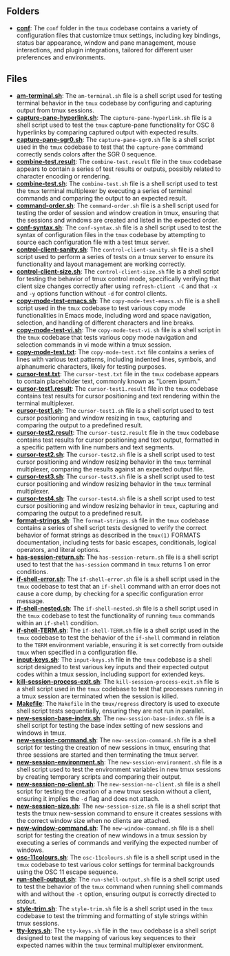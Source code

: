 ## Folders
- **[conf](regress/conf.driver.md)**: The `conf` folder in the `tmux` codebase contains a variety of configuration files that customize tmux settings, including key bindings, status bar appearance, window and pane management, mouse interactions, and plugin integrations, tailored for different user preferences and environments.

## Files
- **[am-terminal.sh](regress/am-terminal.sh.driver.md)**: The `am-terminal.sh` file is a shell script used for testing terminal behavior in the `tmux` codebase by configuring and capturing output from tmux sessions.
- **[capture-pane-hyperlink.sh](regress/capture-pane-hyperlink.sh.driver.md)**: The `capture-pane-hyperlink.sh` file is a shell script used to test the `tmux` capture-pane functionality for OSC 8 hyperlinks by comparing captured output with expected results.
- **[capture-pane-sgr0.sh](regress/capture-pane-sgr0.sh.driver.md)**: The `capture-pane-sgr0.sh` file is a shell script used in the `tmux` codebase to test that the `capture-pane` command correctly sends colors after the SGR 0 sequence.
- **[combine-test.result](regress/combine-test.result.driver.md)**: The `combine-test.result` file in the `tmux` codebase appears to contain a series of test results or outputs, possibly related to character encoding or rendering.
- **[combine-test.sh](regress/combine-test.sh.driver.md)**: The `combine-test.sh` file is a shell script used to test the `tmux` terminal multiplexer by executing a series of terminal commands and comparing the output to an expected result.
- **[command-order.sh](regress/command-order.sh.driver.md)**: The `command-order.sh` file is a shell script used for testing the order of session and window creation in tmux, ensuring that the sessions and windows are created and listed in the expected order.
- **[conf-syntax.sh](regress/conf.driver.md-syntax.sh)**: The `conf-syntax.sh` file is a shell script used to test the syntax of configuration files in the `tmux` codebase by attempting to source each configuration file with a test tmux server.
- **[control-client-sanity.sh](regress/control-client-sanity.sh.driver.md)**: The `control-client-sanity.sh` file is a shell script used to perform a series of tests on a tmux server to ensure its functionality and layout management are working correctly.
- **[control-client-size.sh](regress/control-client-size.sh.driver.md)**: The `control-client-size.sh` file is a shell script for testing the behavior of tmux control mode, specifically verifying that client size changes correctly after using `refresh-client -C` and that `-x` and `-y` options function without `-d` for control clients.
- **[copy-mode-test-emacs.sh](regress/copy-mode-test-emacs.sh.driver.md)**: The `copy-mode-test-emacs.sh` file is a shell script used in the `tmux` codebase to test various copy mode functionalities in Emacs mode, including word and space navigation, selection, and handling of different characters and line breaks.
- **[copy-mode-test-vi.sh](regress/copy-mode-test-vi.sh.driver.md)**: The `copy-mode-test-vi.sh` file is a shell script in the `tmux` codebase that tests various copy mode navigation and selection commands in vi mode within a tmux session.
- **[copy-mode-test.txt](regress/copy-mode-test.txt.driver.md)**: The `copy-mode-test.txt` file contains a series of lines with various text patterns, including indented lines, symbols, and alphanumeric characters, likely for testing purposes.
- **[cursor-test.txt](regress/cursor-test.txt.driver.md)**: The `cursor-test.txt` file in the `tmux` codebase appears to contain placeholder text, commonly known as "Lorem ipsum."
- **[cursor-test1.result](regress/cursor-test1.result.driver.md)**: The `cursor-test1.result` file in the `tmux` codebase contains test results for cursor positioning and text rendering within the terminal multiplexer.
- **[cursor-test1.sh](regress/cursor-test1.sh.driver.md)**: The `cursor-test1.sh` file is a shell script used to test cursor positioning and window resizing in `tmux`, capturing and comparing the output to a predefined result.
- **[cursor-test2.result](regress/cursor-test2.result.driver.md)**: The `cursor-test2.result` file in the `tmux` codebase contains test results for cursor positioning and text output, formatted in a specific pattern with line numbers and text segments.
- **[cursor-test2.sh](regress/cursor-test2.sh.driver.md)**: The `cursor-test2.sh` file is a shell script used to test cursor positioning and window resizing behavior in the `tmux` terminal multiplexer, comparing the results against an expected output file.
- **[cursor-test3.sh](regress/cursor-test3.sh.driver.md)**: The `cursor-test3.sh` file is a shell script used to test cursor positioning and window resizing behavior in the `tmux` terminal multiplexer.
- **[cursor-test4.sh](regress/cursor-test4.sh.driver.md)**: The `cursor-test4.sh` file is a shell script used to test cursor positioning and window resizing behavior in `tmux`, capturing and comparing the output to a predefined result.
- **[format-strings.sh](regress/format-strings.sh.driver.md)**: The `format-strings.sh` file in the `tmux` codebase contains a series of shell script tests designed to verify the correct behavior of format strings as described in the `tmux(1)` FORMATS documentation, including tests for basic escapes, conditionals, logical operators, and literal options.
- **[has-session-return.sh](regress/has-session-return.sh.driver.md)**: The `has-session-return.sh` file is a shell script used to test that the `has-session` command in `tmux` returns 1 on error conditions.
- **[if-shell-error.sh](regress/if-shell-error.sh.driver.md)**: The `if-shell-error.sh` file is a shell script used in the `tmux` codebase to test that an `if-shell` command with an error does not cause a core dump, by checking for a specific configuration error message.
- **[if-shell-nested.sh](regress/if-shell-nested.sh.driver.md)**: The `if-shell-nested.sh` file is a shell script used in the `tmux` codebase to test the functionality of running `tmux` commands within an `if-shell` condition.
- **[if-shell-TERM.sh](regress/if-shell-TERM.sh.driver.md)**: The `if-shell-TERM.sh` file is a shell script used in the `tmux` codebase to test the behavior of the `if-shell` command in relation to the `TERM` environment variable, ensuring it is set correctly from outside `tmux` when specified in a configuration file.
- **[input-keys.sh](regress/input-keys.sh.driver.md)**: The `input-keys.sh` file in the `tmux` codebase is a shell script designed to test various key inputs and their expected output codes within a tmux session, including support for extended keys.
- **[kill-session-process-exit.sh](regress/kill-session-process-exit.sh.driver.md)**: The `kill-session-process-exit.sh` file is a shell script used in the `tmux` codebase to test that processes running in a tmux session are terminated when the session is killed.
- **[Makefile](regress/Makefile.driver.md)**: The `Makefile` in the `tmux/regress` directory is used to execute shell script tests sequentially, ensuring they are not run in parallel.
- **[new-session-base-index.sh](regress/new-session-base-index.sh.driver.md)**: The `new-session-base-index.sh` file is a shell script for testing the base index setting of new sessions and windows in tmux.
- **[new-session-command.sh](regress/new-session-command.sh.driver.md)**: The `new-session-command.sh` file is a shell script for testing the creation of new sessions in tmux, ensuring that three sessions are started and then terminating the tmux server.
- **[new-session-environment.sh](regress/new-session-environment.sh.driver.md)**: The `new-session-environment.sh` file is a shell script used to test the environment variables in new tmux sessions by creating temporary scripts and comparing their output.
- **[new-session-no-client.sh](regress/new-session-no-client.sh.driver.md)**: The `new-session-no-client.sh` file is a shell script for testing the creation of a new tmux session without a client, ensuring it implies the `-d` flag and does not attach.
- **[new-session-size.sh](regress/new-session-size.sh.driver.md)**: The `new-session-size.sh` file is a shell script that tests the tmux new-session command to ensure it creates sessions with the correct window size when no clients are attached.
- **[new-window-command.sh](regress/new-window-command.sh.driver.md)**: The `new-window-command.sh` file is a shell script for testing the creation of new windows in a tmux session by executing a series of commands and verifying the expected number of windows.
- **[osc-11colours.sh](regress/osc-11colours.sh.driver.md)**: The `osc-11colours.sh` file is a shell script used in the `tmux` codebase to test various color settings for terminal backgrounds using the OSC 11 escape sequence.
- **[run-shell-output.sh](regress/run-shell-output.sh.driver.md)**: The `run-shell-output.sh` file is a shell script used to test the behavior of the `tmux` command when running shell commands with and without the `-t` option, ensuring output is correctly directed to stdout.
- **[style-trim.sh](regress/style-trim.sh.driver.md)**: The `style-trim.sh` file is a shell script used in the `tmux` codebase to test the trimming and formatting of style strings within tmux sessions.
- **[tty-keys.sh](regress/tty-keys.sh.driver.md)**: The `tty-keys.sh` file in the `tmux` codebase is a shell script designed to test the mapping of various key sequences to their expected names within the `tmux` terminal multiplexer environment.
